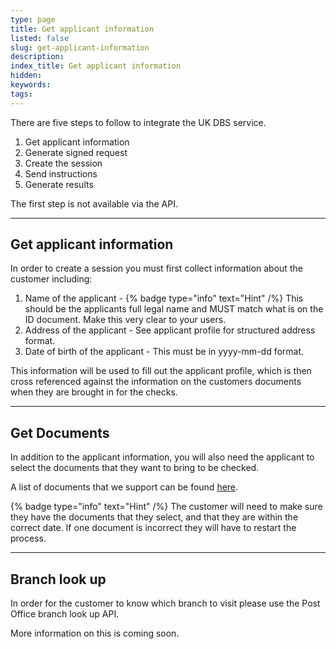 ```yaml
---
type: page
title: Get applicant information
listed: false
slug: get-applicant-information
description: 
index_title: Get applicant information
hidden: 
keywords: 
tags: 
---
```


There are five steps to follow to integrate the UK DBS service.

1. Get applicant information
2. Generate signed request
3. Create the session
4. Send instructions
5. Generate results

The first step is not available via the API. 

---

## Get applicant information

In order to create a session you must first collect information about the customer including: 

1. Name of the applicant - {% badge type="info" text="Hint" /%} This should be the applicants full legal name and MUST match what is on the ID document. Make this very clear to your users. 
2. Address of the applicant - See applicant profile for structured address format. 
3. Date of birth of the applicant - This must be in yyyy-mm-dd format.

This information will be used to fill out the applicant profile, which is then cross referenced against the information on the customers documents when they are brought in for the checks.

---

## Get Documents

In addition to the applicant information, you will also need the applicant to select the documents that they want to bring to be checked. 

A list of documents that we support can be found [here](/uk-dbs/overview). 

{% badge type="info" text="Hint" /%} The customer will need to make sure they have the documents that they select, and that they are within the correct date. If one document is incorrect they will have to restart the process.

---

## Branch look up

In order for the customer to know which branch to visit please use the Post Office branch look up API.

More information on this is coming soon.